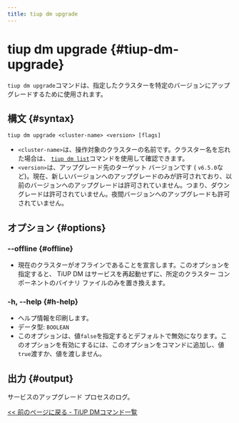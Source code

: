 ```yaml
---
title: tiup dm upgrade
---
```


# tiup dm upgrade {#tiup-dm-upgrade}

`tiup dm upgrade`コマンドは、指定したクラスターを特定のバージョンにアップグレードするために使用されます。

## 構文 {#syntax}

```shell
tiup dm upgrade <cluster-name> <version> [flags]
```

-   `<cluster-name>`は、操作対象のクラスターの名前です。クラスター名を忘れた場合は、 [<a href="/tiup/tiup-component-dm-list.md">`tiup dm list`</a>](/tiup/tiup-component-dm-list.md)コマンドを使用して確認できます。
-   `<version>`は、アップグレード先のターゲット バージョンです ( `v6.5.0`など)。現在、新しいバージョンへのアップグレードのみが許可されており、以前のバージョンへのアップグレードは許可されていません。つまり、ダウングレードは許可されていません。夜間バージョンへのアップグレードも許可されていません。

## オプション {#options}

### &#x20;--offline {#offline}

-   現在のクラスターがオフラインであることを宣言します。このオプションを指定すると、 TiUP DM はサービスを再起動せずに、所定のクラスター コンポーネントのバイナリ ファイルのみを置き換えます。

### -h, --help {#h-help}

-   ヘルプ情報を印刷します。
-   データ型: `BOOLEAN`
-   このオプションは、値`false`を指定するとデフォルトで無効になります。このオプションを有効にするには、このオプションをコマンドに追加し、値`true`渡すか、値を渡しません。

## 出力 {#output}

サービスのアップグレード プロセスのログ。

[<a href="/tiup/tiup-component-dm.md#command-list">&lt;&lt; 前のページに戻る - TiUP DMコマンド一覧</a>](/tiup/tiup-component-dm.md#command-list)
